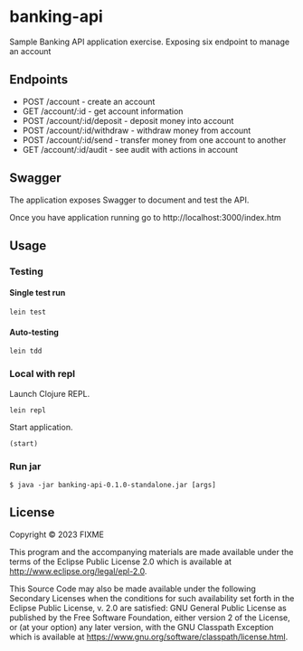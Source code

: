 # banking-api

Sample Banking API application exercise. Exposing six endpoint to manage an account

## Endpoints

* POST /account - create an account
* GET /account/:id - get account information
* POST /account/:id/deposit - deposit money into account
* POST /account/:id/withdraw - withdraw money from account
* POST /account/:id/send - transfer money from one account to another
* GET /account/:id/audit - see audit with actions in account  

## Swagger

The application exposes Swagger to document and test the API.

Once you have application running go to http://localhost:3000/index.htm

## Usage

### Testing

#### Single test run

`lein test`

#### Auto-testing

`lein tdd`

### Local with repl

Launch Clojure REPL.

`lein repl`

Start application.

`(start)`

### Run jar

    $ java -jar banking-api-0.1.0-standalone.jar [args]

## License

Copyright © 2023 FIXME

This program and the accompanying materials are made available under the
terms of the Eclipse Public License 2.0 which is available at
http://www.eclipse.org/legal/epl-2.0.

This Source Code may also be made available under the following Secondary
Licenses when the conditions for such availability set forth in the Eclipse
Public License, v. 2.0 are satisfied: GNU General Public License as published by
the Free Software Foundation, either version 2 of the License, or (at your
option) any later version, with the GNU Classpath Exception which is available
at https://www.gnu.org/software/classpath/license.html.
